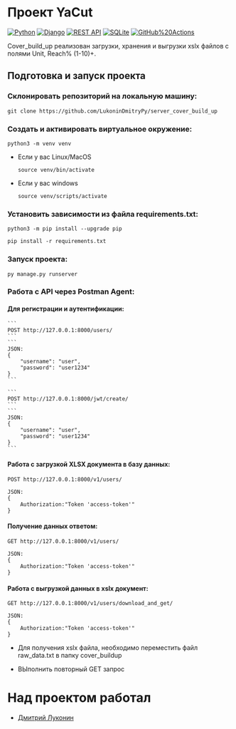 # Проект YaCut 
[![Python](https://img.shields.io/badge/-Python-464646?style=flat-square&logo=Python)](https://www.python.org/)
[![Django](https://img.shields.io/badge/-Django-464646?style=flat-square&logo=Django)](https://www.djangoproject.com/)
[![REST API](https://img.shields.io/badge/-REST%20API-464646?style=flat-square&logo=REST%20API)](https://restfulapi.net/)
[![SQLite](https://img.shields.io/badge/-SQLite-464646?style=flat-square&logo=SQLite)](https://www.sqlite.org/)
[![GitHub%20Actions](https://img.shields.io/badge/-GitHub%20Actions-464646?style=flat-square&logo=GitHub%20actions)](https://github.com/features/actions)

Cover_build_up реализован загрузки, хранения и выгрузки xslx файлов с полями Unit, Reach% (1-10)+.

## Подготовка и запуск проекта
### Склонировать репозиторий на локальную машину:
```
git clone https://github.com/LukoninDmitryPy/server_cover_build_up
```

### Cоздать и активировать виртуальное окружение:
```
python3 -m venv venv
```

* Если у вас Linux/MacOS

    ```
    source venv/bin/activate
    ```

* Если у вас windows

    ```
    source venv/scripts/activate
    ```

### Установить зависимости из файла requirements.txt:

```
python3 -m pip install --upgrade pip
```

```
pip install -r requirements.txt
```

### Запуск проекта:

```
py manage.py runserver
```

### Работа с API через Postman Agent:

#### Для регистрации и аутентификации:
    ```
    POST http://127.0.0.1:8000/users/
    ```
    ```
    JSON:
    {
        "username": "user",
        "password": "user1234"
    } 
    ```
    
    ```
    POST http://127.0.0.1:8000/jwt/create/
    ```
    ```
    JSON:
    {
        "username": "user",
        "password": "user1234"
    } 
    ```

#### Работа с загрузкой XLSX документа в базу данных:

```
POST http://127.0.0.1:8000/v1/users/
```
```
JSON:
{
    Authorization:"Token 'access-token'"
} 
```

#### Получение данных ответом:

```
GET http://127.0.0.1:8000/v1/users/
```
```
JSON:
{
    Authorization:"Token 'access-token'"
} 
```

#### Работа с выгрузкой данных в xslx документ:

```
GET http://127.0.0.1:8000/v1/users/download_and_get/
```
```
JSON:
{
    Authorization:"Token 'access-token'"
} 
```
* Для получения xslx файла, необходимо переместить файл raw_data.txt в папку cover_buildup

* ВЫполнить повторный GET запрос

# Над проектом работал
- [Дмитрий Луконин](https://wa.me/79153612056)
